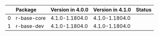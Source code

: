<!-- markdown-link-check-disable -->

|    | Package     | Version in 4.0.0   | Version in 4.1.0   | Status   |
|---:|:------------|:-------------------|:-------------------|:---------|
|  0 | r-base-core | 4.1.0-1.1804.0     | 4.1.0-1.1804.0     |          |
|  1 | r-base-dev  | 4.1.0-1.1804.0     | 4.1.0-1.1804.0     |          |